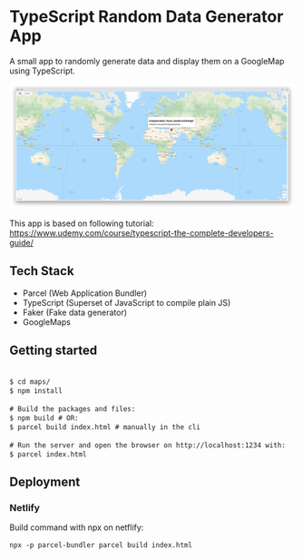 # TypeScript Random Data Generator App

A small app to randomly generate data and display them on a GoogleMap using TypeScript.

![Googlemaps Intro](/maps/src/images/googlemaps-intro.jpg)

This app is based on following tutorial: https://www.udemy.com/course/typescript-the-complete-developers-guide/

## Tech Stack

- Parcel (Web Application Bundler)
- TypeScript (Superset of JavaScript to compile plain JS)
- Faker (Fake data generator)
- GoogleMaps

## Getting started

```shell

$ cd maps/
$ npm install

# Build the packages and files:
$ npm build # OR:
$ parcel build index.html # manually in the cli

# Run the server and open the browser on http://localhost:1234 with:
$ parcel index.html
```

## Deployment

### Netlify

Build command with npx on netflify:
```
npx -p parcel-bundler parcel build index.html
```
